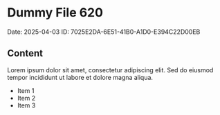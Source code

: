 # Dummy File 620

Date: 2025-04-03
ID: 7025E2DA-6E51-41B0-A1D0-E394C22D00EB

## Content

Lorem ipsum dolor sit amet, consectetur adipiscing elit.
Sed do eiusmod tempor incididunt ut labore et dolore magna aliqua.

* Item 1
* Item 2
* Item 3
